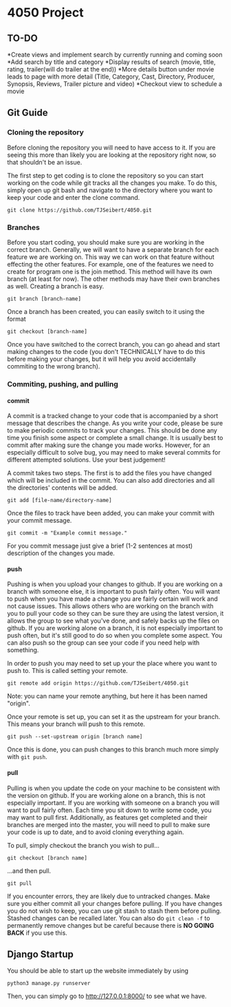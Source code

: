 # 4050 Project

## TO-DO
   *Create views and implement search by currently running and coming soon
   *Add search by title and category
   *Display results of search (movie, title, rating, trailer(will do trailer at the end))
   *More details button under movie leads to page with more detail (Title, Category, Cast, Directory, Producer,
   Synopsis, Reviews, Trailer picture and video)
   *Checkout view to schedule a movie

## Git Guide

### Cloning the repository

Before cloning the repository you will need to have access to it. If you are seeing this more than likely you are looking at the repository right now, so that shouldn't be an issue.

The first step to get coding is to clone the repository so you can start working on the code while git tracks all the changes you make. To do this, simply open up git bash and navigate to the directory
where you want to keep your code and enter the clone command. 

```
git clone https://github.com/TJSeibert/4050.git
```

### Branches 
Before you start coding, you should make sure you are working in the correct branch. Generally, we will want to have a separate branch for each feature we are working on.
This way we can work on that feature without effecting the other features. For example, one of the features we need to create for program one is the join method. This method
will have its own branch (at least for now). The other methods may have their own branches as well. Creating a branch is easy.

```
git branch [branch-name]
```

Once a branch has been created, you can easily switch to it using the format

```
git checkout [branch-name]
```

Once you have switched to the correct branch, you can go ahead and start making changes to the code (you don't TECHNICALLY have to do this before making your changes, but it will help you avoid accidentally commiting to the wrong branch). 

### Commiting, pushing, and pulling

#### commit
A commit is a tracked change to your code that is accompanied by a short message 
that describes the change. As you write your code, please be sure to make periodic commits to track your changes. 
This should be done any time you finish some aspect or complete a small change. It is usually best to commit after making sure the change you made works. 
However, for an especially difficult to solve bug, you may need to make several commits for different attempted solutions. Use your best judgement!

A commit takes two steps. The first is to add the files you have changed which will be included in the commit. You can also add directories and all the directories' contents will be added. 

```
git add [file-name/directory-name]
```
Once the files to track have been added, you can make your commit with your commit message.

```
git commit -m "Example commit message."
```
For you commit message just give a brief (1-2 sentences at most) description of the changes you made. 

#### push
Pushing is when you upload your changes to github. If you are working on a branch with someone else, it is important to push fairly often. You will want to push
when you have made a change you are fairly certain will work and not cause issues. This allows others who are working on the branch with you to pull your code so they 
can be sure they are using the latest version, it allows the group to see what you've done, and safely backs up the files on github. If you are working alone on a branch,
it is not especially important to push often, but it's still good to do so when you complete some aspect. You can also push so the group can see your code if you need help
with something.

In order to push you may need to set up your the place where you want to push to. This is called setting your remote.

```
git remote add origin https://github.com/TJSeibert/4050.git
```
Note: you can name your remote anything, but here it has been named "origin". 

Once your remote is set up, you can set it as the upstream for your branch. This means your branch will push to this remote. 

```
git push --set-upstream origin [branch name]
```
Once this is done, you can push changes to this branch much more simply with `git push`. 
#### pull
Pulling is when you update the code on your machine to be consistent with the version on github. If you are working alone on a branch,
this is not especially important. If you are working with someone on a branch you will want to pull fairly often. Each time you
sit down to write some code, you may want to pull first. Additionally, as features get completed and their branches are merged into the master,
you will need to pull to make sure your code is up to date, and to avoid cloning everything again. 

To pull, simply checkout the branch you wish to pull...

```
git checkout [branch name]
```
...and then pull.
```
git pull
```

If you encounter errors, they are likely due to untracked changes. Make sure you either commit all your changes before pulling. If you
have changes you do not wish to keep, you can use git stash to stash them before pulling. Stashed changes can be recalled later. You can
also do ```git clean -f``` to permanently remove changes but be careful because there is **NO GOING BACK** if you use this.

## Django Startup

You should be able to start up the website immediately by using

```
python3 manage.py runserver
```
Then, you can simply go to http://127.0.0.1:8000/ to see what we have. 
